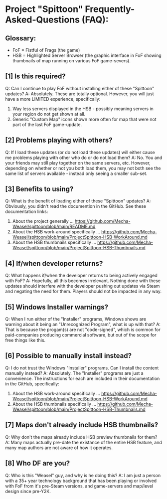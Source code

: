 Project "Spittoon" Frequently-Asked-Questions (FAQ):
===================================================

Glossary:
--------
* FoF = Fistful of Frags (the game)
* HSB = Highlighted Server Browser (the graphic interface in FoF showing thumbnails of map running on various FoF game-severs).

[1] Is this required?
--------------------
Q: Can I continue to play FoF without installing either of these "Spittoon" updates?
A: Absolutely.  These are totally optional.  However, you will just have a more LIMITED experience, specifically:
1) Way less servers displayed in the HSB - possibly meaning servers in your region do not get shown at all.
2) Generic "Custom Map" icons shown more often for map that were not part of the last FoF game-update.

[2] Problems playing with others?
--------------------------------
Q: If I load these updates (or do not load these updates) will either cause me problems playing with other who do or do not load them?
A: No.  You and your friends may still play together on the same servers, etc.  However, depending on whether or not you both load them, you may not both see the same list of servers available - instead only seeing a smaller sub-set.

[3] Benefits to using?
---------------------
Q: What is the benefit of loading either of these "Spittoon" updates?
A: Obviously, you didn't read the documention in the GitHub.  See these documentation links:
1) About the project generally ... https://github.com/Mecha-Weasel/spittoon/blob/main/README.md
2) About the HSB work-around specifically ... https://github.com/Mecha-Weasel/spittoon/blob/main/ProjectSpittoon-HSB-WorkAround.md
3) About the HSB thumbnails specifically ... https://github.com/Mecha-Weasel/spittoon/blob/main/ProjectSpittoon-HSB-Thumbnails.md

[4] If/when developer returns?
-----------------------------
Q: What happens if/when the developer returns to being actively engaged with FoF?
A: Hopefully, all this becomes irrelevant.  Nothing done with these updates should interfere with the developer pushing out updates via Steam and negating the need for them.  Players should not be impacted in any way.

[5] Windows Installer warnings?
------------------------------
Q: When I run either of the "Installer" programs, Windows shows are warning about it being an "Unrecognized Program", what is up with that?
A: That is because the progam(s) are not "code-signed", which is common for paid-companies producing commercial software, but out of the scope for free things like this.

[6] Possible to manually install instead?
----------------------------------------
Q: I do not trust the Windows "Installer" programs.  Can I install the content manually instead?
A: Absolutely.  The "Installer" programs are just a convenience.  The instructions for each are included in their documentation in the GitHub, specifically:
1) About the HSB work-around specifically ... https://github.com/Mecha-Weasel/spittoon/blob/main/ProjectSpittoon-HSB-WorkAround.md
2) About the HSB thumbnails specifically ... https://github.com/Mecha-Weasel/spittoon/blob/main/ProjectSpittoon-HSB-Thumbnails.md

[7] Maps don't already include HSB thumbnails?
---------------------------------------------
Q: Why don't the maps already include HSB preview thumbnails for them?
A: Many maps actually pre-date the existance of the entire HSB feature, and many map authors are not aware of how it operates.

[8] Who DF are you?
------------------
Q: Who is this "Weasel" guy, and why is he doing this?
A: I am just a person with a 35+ year technology background that has been playing or involved with FoF from it's pre-Steam versions, and game-servers and map/level design since pre-Y2K.
 
